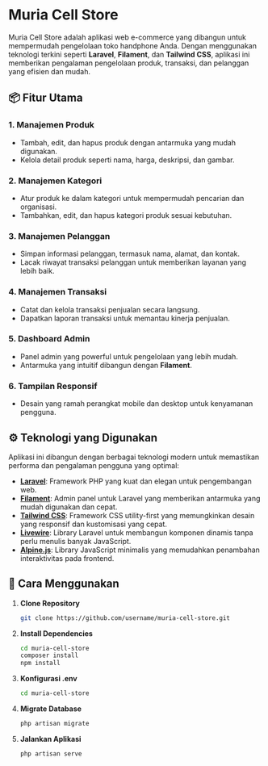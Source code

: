 # Muria Cell Store

Muria Cell Store adalah aplikasi web e-commerce yang dibangun untuk mempermudah pengelolaan toko handphone Anda. Dengan menggunakan teknologi terkini seperti **Laravel**, **Filament**, dan **Tailwind CSS**, aplikasi ini memberikan pengalaman pengelolaan produk, transaksi, dan pelanggan yang efisien dan mudah.

## 📦 Fitur Utama

### 1. **Manajemen Produk**
- Tambah, edit, dan hapus produk dengan antarmuka yang mudah digunakan.
- Kelola detail produk seperti nama, harga, deskripsi, dan gambar.

### 2. **Manajemen Kategori**
- Atur produk ke dalam kategori untuk mempermudah pencarian dan organisasi.
- Tambahkan, edit, dan hapus kategori produk sesuai kebutuhan.

### 3. **Manajemen Pelanggan**
- Simpan informasi pelanggan, termasuk nama, alamat, dan kontak.
- Lacak riwayat transaksi pelanggan untuk memberikan layanan yang lebih baik.

### 4. **Manajemen Transaksi**
- Catat dan kelola transaksi penjualan secara langsung.
- Dapatkan laporan transaksi untuk memantau kinerja penjualan.

### 5. **Dashboard Admin**
- Panel admin yang powerful untuk pengelolaan yang lebih mudah.
- Antarmuka yang intuitif dibangun dengan **Filament**.

### 6. **Tampilan Responsif**
- Desain yang ramah perangkat mobile dan desktop untuk kenyamanan pengguna.

## ⚙️ Teknologi yang Digunakan

Aplikasi ini dibangun dengan berbagai teknologi modern untuk memastikan performa dan pengalaman pengguna yang optimal:

- **[Laravel](https://laravel.com/)**: Framework PHP yang kuat dan elegan untuk pengembangan web.
- **[Filament](https://filamentphp.com/)**: Admin panel untuk Laravel yang memberikan antarmuka yang mudah digunakan dan cepat.
- **[Tailwind CSS](https://tailwindcss.com/)**: Framework CSS utility-first yang memungkinkan desain yang responsif dan kustomisasi yang cepat.
- **[Livewire](https://laravel-livewire.com/)**: Library Laravel untuk membangun komponen dinamis tanpa perlu menulis banyak JavaScript.
- **[Alpine.js](https://alpinejs.dev/)**: Library JavaScript minimalis yang memudahkan penambahan interaktivitas pada frontend.

## 🚀 Cara Menggunakan

1. **Clone Repository**
   ```bash
   git clone https://github.com/username/muria-cell-store.git
2. **Install Dependencies**
   ```bash
   cd muria-cell-store 
   composer install 
   npm install
3. **Konfigurasi .env**
   ```bash
   cd muria-cell-store 
4. **Migrate Database**
   ```bash
   php artisan migrate
5. **Jalankan Aplikasi**
   ```bash
   php artisan serve
